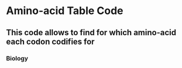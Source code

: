 # Amino-acid Table Code
## This code allows to find for which amino-acid each codon codifies for
### Biology
